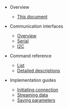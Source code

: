 * Overview
  * [This document](/)
  
* Communication interfaces
  * [Overview](communication.md)
  * [Serial](serial.md)
  * [I2C](i2c.md)

* Command reference
  * [List](commands.md)
  * [Detailed descriptions](command_detail.md)

* Implementation guides
  * [Initiating connection](initiate.md)
  * [Streaming data](streaming.md)
  * [Saving parameters](saving.md)